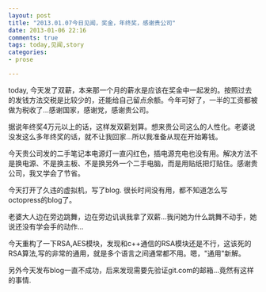 ```yaml
---
layout: post
title: "2013.01.07今日见闻，奖金，年终奖，感谢贵公司"
date: 2013-01-06 22:16
comments: true
tags: today,见闻,story
categories:
- prose

---
```

today, 今天发了双薪，本来那一个月的薪水是应该在奖金中一起发的。按照过去的发钱方法交税是比较少的，还能给自己留点余额。今年可好了，一半的工资都被做为税收了...感谢国家，感谢党，感谢贵公司。


据说年终奖4万元以上的话，这样发双薪划算。想来贵公司这么的人性化。老婆说没发这么多年终奖的话，就不让我回家...所以我准备从现在开始筹钱。


今天贵公司发的二手笔记本电源灯一直闪红色，插电源充电也没有用。解决方法不是换电源、不是换主板、不是换另外一个二手电脑，而是用贴纸把灯贴住。感谢贵公司，我又学会了节省。


今天打开了久违的虚拟机，写了blog. 很长时间没有用，都不知道怎么写octopress的blog了。


老婆大人边在旁边跳舞，边在旁边讥讽我拿了双薪...我问她为什么跳舞不动手，她说还没有学会手的动作...


今天重构了一下RSA,AES模块，发现和c++通信的RSA模块还是不行，这该死的RSA算法,写的非常的通用，就是多个语言之间通常都不用。嗯，"通用"新解。


另外今天发布blog一直不成功，后来发现需要先验证git.com的邮箱...竟然有这样的事情.
